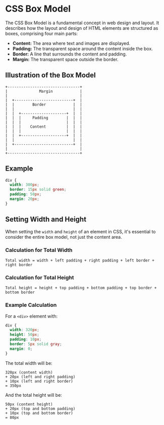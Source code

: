 # CSS Box Model
The CSS Box Model is a fundamental concept in web design and layout. It describes how the layout and design of HTML elements are structured as boxes, comprising four main parts:
- **Content:** The area where text and images are displayed.
- **Padding:** The transparent space around the content inside the box.
- **Border:** A line that surrounds the content and padding.
- **Margin:** The transparent space outside the border.
## Illustration of the Box Model
```
+--------------------------------+
|              Margin            |
|                                |
|  +--------------------------+  |
|  |        Border            |  |
|  |                          |  |
|  |  +--------------------+  |  |
|  |  |     Padding        |  |  |
|  |  |                    |  |  |
|  |  |    Content         |  |  |
|  |  |                    |  |  |
|  |  +--------------------+  |  |
|  |                          |  |
|  +--------------------------+  |
|                                |
+--------------------------------+
```
## Example
```css
div {
  width: 300px;
  border: 15px solid green;
  padding: 50px;
  margin: 20px;
}
```

## Setting Width and Height

When setting the `width` and `height` of an element in CSS, it's essential to consider the entire box model, not just the content area.

### Calculation for Total Width

```
Total width = width + left padding + right padding + left border + right border
```

### Calculation for Total Height

```
Total height = height + top padding + bottom padding + top border + bottom border
```

### Example Calculation

For a `<div>` element with:

```css
div {
  width: 320px;
  height: 50px;
  padding: 10px;
  border: 5px solid gray;
  margin: 0;
}
```

The total width will be:

```
320px (content width)
+ 20px (left and right padding)
+ 10px (left and right border)
= 350px
```

And the total height will be:

```
50px (content height)
+ 20px (top and bottom padding)
+ 10px (top and bottom border)
= 80px
```

